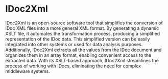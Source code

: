 # IDoc2Xml

IDoc2Xml is an open-source software tool that simplifies the conversion of IDoc XML files into a more general XML format. By generating a dynamic XSLT file, it automates the transformation process, producing a simplified representation of the IDoc data. This simplified version can be easily integrated into other systems or used for data analysis purposes. Additionally, IDoc2Xml extracts all the values from the IDoc document and organizes them in an array format, enabling convenient access to the extracted data. With its XSLT-based approach, IDoc2Xml streamlines the process of working with IDocs, eliminating the need for complex middleware systems.
